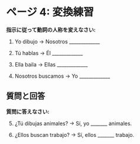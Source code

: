 # ページ 4: 変換練習

**指示に従って動詞の人称を変えなさい:**

1. Yo dibujo → Nosotros _____________

2. Tú hablas → Él _____________

3. Ella baila → Ellas _____________

4. Nosotros buscamos → Yo _____________

## 質問と回答

**質問に答えなさい:**

5. ¿Tú dibujas animales? → Sí, yo _______ animales.

6. ¿Ellos buscan trabajo? → Sí, ellos _______ trabajo.